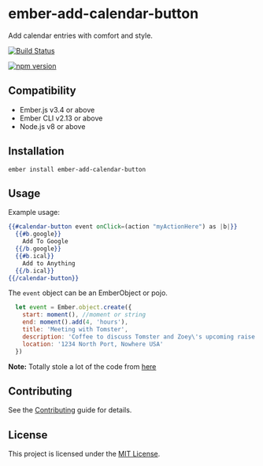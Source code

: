 # ember-add-calendar-button

Add calendar entries with comfort and style.

[![Build Status](https://travis-ci.com/donaldwasserman/ember-add-calendar-button.svg?branch=master)](https://travis-ci.com/donaldwasserman/ember-add-calendar-button)

[![npm version](https://badge.fury.io/js/ember-add-calendar-button.svg)](https://badge.fury.io/js/ember-add-calendar-button)


Compatibility
------------------------------------------------------------------------------

* Ember.js v3.4 or above
* Ember CLI v2.13 or above
* Node.js v8 or above


Installation
------------------------------------------------------------------------------

```
ember install ember-add-calendar-button
```

Usage
------------------------------------------------------------------------------


Example usage:

```hbs
{{#calendar-button event onClick=(action "myActionHere") as |b|}}
  {{#b.google}}
    Add To Google
  {{/b.google}}
  {{#b.ical}}
    Add to Anything
  {{/b.ical}}
{{/calendar-button}}

```

The `event` object can be an EmberObject or pojo.
```js
  let event = Ember.object.create({
    start: moment(), //moment or string
    end: moment().add(4, 'hours'),
    title: 'Meeting with Tomster',
    description: 'Coffee to discuss Tomster and Zoey\'s upcoming raise',
    location: '1234 North Port, Nowhere USA'
  })
```

**Note:** Totally stole a lot of the code from [here](https://github.com/carlsednaoui/add-to-calendar-buttons)


Contributing
------------------------------------------------------------------------------

See the [Contributing](CONTRIBUTING.md) guide for details.


License
------------------------------------------------------------------------------

This project is licensed under the [MIT License](LICENSE.md).
